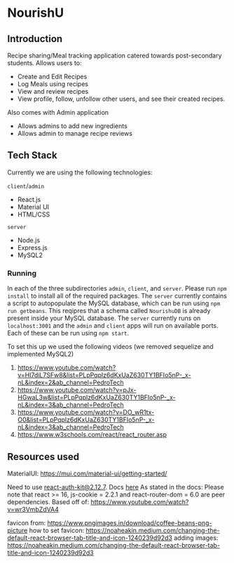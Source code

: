 # NourishU

## Introduction

Recipe sharing/Meal tracking application catered towards post-secondary students.
Allows users to:

- Create and Edit Recipes
- Log Meals using recipes
- View and review recipes
- View profile, follow, unfollow other users, and see their created recipes.

Also comes with Admin application

- Allows admins to add new ingredients
- Allows admin to manage recipe reviews

## Tech Stack

Currently we are using the following technologies:

`client`/`admin`

- React.js
- Material UI
- HTML/CSS

`server`

- Node.js
- Express.js
- MySQL2

### Running

In each of the three subdirectories `admin`, `client`, and `server`. Please run `npm install` to install all of the required packages.
The `server` currently contains a script to autopopulate the MySQL database, which can be run using `npm run getbeans`. This reqipres that a schema called `NourishuDB` is already present inside your MySQL database.
The `server` currently runs on `localhost:3001` and the `admin` and `client` apps will run on available ports. Each of these can be run using `npm start`.

To set this up we used the following videos (we removed sequelize and implemented MySQL2)

1. https://www.youtube.com/watch?v=Hl7diL7SFw8&list=PLpPqplz6dKxUaZ630TY1BFIo5nP-_x-nL&index=2&ab_channel=PedroTech
1. https://www.youtube.com/watch?v=pJx-HGwaL3w&list=PLpPqplz6dKxUaZ630TY1BFIo5nP-_x-nL&index=3&ab_channel=PedroTech
1. https://www.youtube.com/watch?v=DO_wR1tx-O0&list=PLpPqplz6dKxUaZ630TY1BFIo5nP-_x-nL&index=3&ab_channel=PedroTech
1. https://www.w3schools.com/react/react_router.asp

## Resources used

MaterialUI:
https://mui.com/material-ui/getting-started/

Need to use react-auth-kit@2.12.7. Docs [here](https://authkit.arkadip.dev/)
As stated in the docs: Please note that react >= 16, js-cookie = 2.2.1 and react-router-dom = 6.0 are peer dependencies.
Based off of: https://www.youtube.com/watch?v=wr3VmbZdVA4

favicon from:
https://www.pngimages.in/download/coffee-beans-png-picture
how to set favicon:
https://noaheakin.medium.com/changing-the-default-react-browser-tab-title-and-icon-1240239d92d3
adding images:
https://noaheakin.medium.com/changing-the-default-react-browser-tab-title-and-icon-1240239d92d3
